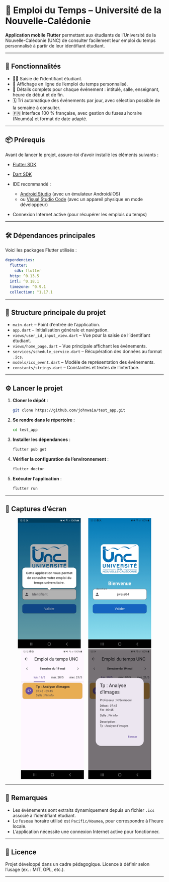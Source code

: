 # 📅 Emploi du Temps – Université de la Nouvelle-Calédonie

**Application mobile Flutter** permettant aux étudiants de l’Université de la Nouvelle-Calédonie (UNC) de consulter facilement leur emploi du temps personnalisé à partir de leur identifiant étudiant.

---

## 🚀 Fonctionnalités

* 🧑‍🎓 Saisie de l'identifiant étudiant.
* 📆 Affichage en ligne de l’emploi du temps personnalisé.
* 📍 Détails complets pour chaque événement : intitulé, salle, enseignant, heure de début et de fin.
* 🗓️ Tri automatique des événements par jour, avec sélection possible de la semaine à consulter.
* 🇫🇷 Interface 100 % française, avec gestion du fuseau horaire (Nouméa) et format de date adapté.

---

## 📦 Prérequis

Avant de lancer le projet, assure-toi d’avoir installé les éléments suivants :

* [Flutter SDK](https://flutter.dev/docs/get-started/install)
* [Dart SDK](https://dart.dev/get-dart)
* IDE recommandé :

  * [Android Studio](https://developer.android.com/studio) (avec un émulateur Android/iOS)
  * ou [Visual Studio Code](https://code.visualstudio.com/) (avec un appareil physique en mode développeur)
* Connexion Internet active (pour récupérer les emplois du temps)

---

## 🛠️ Dépendances principales

Voici les packages Flutter utilisés :

```yaml
dependencies:
  flutter:
    sdk: flutter
  http: ^0.13.5
  intl: ^0.18.1
  timezone: ^0.9.1
  collection: ^1.17.1
```

---

## 📁 Structure principale du projet

* `main.dart` – Point d’entrée de l’application.
* `app.dart` – Initialisation générale et navigation.
* `views/user_id_input_view.dart` – Vue pour la saisie de l’identifiant étudiant.
* `views/home_page.dart` – Vue principale affichant les événements.
* `services/schedule_service.dart` – Récupération des données au format `.ics`.
* `models/ics_event.dart` – Modèle de représentation des événements.
* `constants/strings.dart` – Constantes et textes de l’interface.

---

## ⚙️ Lancer le projet

1. **Cloner le dépôt** :

   ```bash
   git clone https://github.com/johnwaia/test_app.git
   ```

2. **Se rendre dans le répertoire** :

   ```bash
   cd test_app
   ```

3. **Installer les dépendances** :

   ```bash
   flutter pub get
   ```

4. **Vérifier la configuration de l’environnement** :

   ```bash
   flutter doctor
   ```

5. **Exécuter l’application** :

   ```bash
   flutter run
   ```

---

## 📸 Captures d’écran

<p align="center">
  <img src="assets/screenshots/ouverture_application.jpg" alt="Ouverture" width="200" hspace="10"/>
  <img src="assets/screenshots/mettre_son_identifiant.jpg" alt="Identifiant" width="200" hspace="10"/>
  <img src="assets/screenshots/affichage_emploi_du_temps.jpg" alt="Emploi du temps" width="200" hspace="10"/>
  <img src="assets/screenshots/detail_cours.jpg" alt="Détails cours" width="200"/>
</p>

---

## 📍 Remarques

* Les événements sont extraits dynamiquement depuis un fichier `.ics` associé à l’identifiant étudiant.
* Le fuseau horaire utilisé est `Pacific/Noumea`, pour correspondre à l’heure locale.
* L’application nécessite une connexion Internet active pour fonctionner.

---


## 📄 Licence

Projet développé dans un cadre pédagogique.
Licence à définir selon l’usage (ex. : MIT, GPL, etc.).

---
